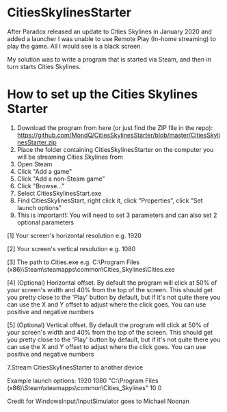# CitiesSkylinesStarter

After Paradox released an update to Cities Skylines in January 2020 and added a launcher I was unable to use Remote Play (In-home streaming) to play the game. All I would see is a black screen.

My solution was to write a program that is started via Steam, and then in turn starts Cities Skylines.

# How to set up the Cities Skylines Starter

1. Download the program from here (or just find the ZIP file in the repo): https://github.com/MondQ/CitiesSkylinesStarter/blob/master/CitiesSkylinesStarter.zip
2. Place the folder containing CitiesSkylinesStarter on the computer you will be streaming Cities Skylines from
3. Open Steam
4. Click "Add a game"
5. Click "Add a non-Steam game"
6. Click "Browse..."
7. Select CitiesSkylinesStart.exe
8. Find CitiesSkylinesStart, right click it, click "Properties", click "Set launch options"
6. This is important!: You will need to set 3 parameters and can also set 2 optional parameters

  [1] Your screen's horizontal resolution e.g. 1920
  
  [2] Your screen's vertical resolution e.g. 1080
  
  [3] The path to Cities.exe e.g. C:\Program Files (x86)\Steam\steamapps\common\Cities_Skylines\Cities.exe
  
  [4] (Optional) Horizontal offset. By default the program will click at 50% of your screen's width and 40% from the top of the screen.   This should get you pretty close to the 'Play' button by default, but if it's not quite there you can use the X and Y offset to adjust    where the click goes. You can use positive and negative numbers
  
  [5] (Optional) Vertical offset. By default the program will click at 50% of your screen's width and 40% from the top of the screen.     This should get you pretty close to the 'Play' button by default, but if it's not quite there you can use the X and Y offset to adjust    where the click goes. You can use positive and negative numbers
  
  7.Stream CitiesSkylinesStarter to another device
  
  Example launch options: 1920 1080 "C:\Program Files (x86)\Steam\steamapps\common\Cities_Skylines" 10 0
  
  
  Credit for WindowsInput/InputSimulator goes to Michael Noonan

